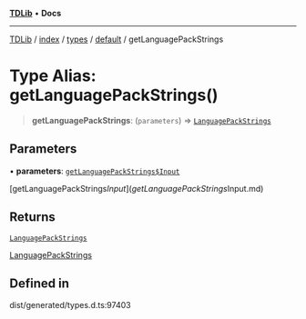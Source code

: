 [**TDLib**](../../../../../../README.md) • **Docs**

***

[TDLib](../../../../../../modules.md) / [index](../../../../../README.md) / [types](../../../README.md) / [default](../README.md) / getLanguagePackStrings

# Type Alias: getLanguagePackStrings()

> **getLanguagePackStrings**: (`parameters`) => [`LanguagePackStrings`](LanguagePackStrings.md)

## Parameters

• **parameters**: [`getLanguagePackStrings$Input`](getLanguagePackStrings$Input.md)

[getLanguagePackStrings$Input](getLanguagePackStrings$Input.md)

## Returns

[`LanguagePackStrings`](LanguagePackStrings.md)

[LanguagePackStrings](LanguagePackStrings.md)

## Defined in

dist/generated/types.d.ts:97403
